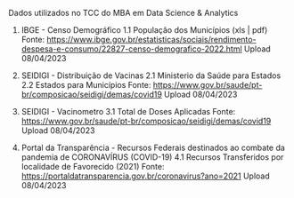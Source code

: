 Dados utilizados no TCC do MBA em Data Science & Analytics

1. IBGE - Censo Demográfico
1.1 População dos Municípios (xls | pdf)
Fonte: https://www.ibge.gov.br/estatisticas/sociais/rendimento-despesa-e-consumo/22827-censo-demografico-2022.html
Upload 08/04/2023

2. SEIDIGI - Distribuição de Vacinas
2.1 Ministerio da Saúde para Estados
2.2 Estados para Municípios
Fonte: https://www.gov.br/saude/pt-br/composicao/seidigi/demas/covid19
Upload 08/04/2023

3. SEIDIGI - Vacinometro
3.1 Total de Doses Aplicadas
Fonte: https://www.gov.br/saude/pt-br/composicao/seidigi/demas/covid19
Upload 08/04/2023

4. Portal da Transparência - Recursos Federais destinados ao combate da pandemia de CORONAVÍRUS (COVID-19)
4.1 Recursos Transferidos por localidade de Favorecido (2021)
Fonte: https://portaldatransparencia.gov.br/coronavirus?ano=2021
Upload 08/04/2023
